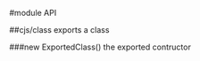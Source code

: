 #module API

<a name="module_cjs/class"></a>
##cjs/class
exports a class

<a name="new_module_cjs/class_new"></a>
###new ExportedClass()
the exported contructor

